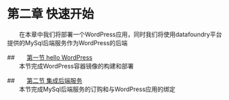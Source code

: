 # 第二章 快速开始
　　在本章中我们将部署一个WordPress应用，同时我们将使用datafoundry平台提供的MySql后端服务作为WordPress的后端   
  
##　　[第一节   hello WordPress](01_deploy.md)  
　　本节完成WordPress容器镜像的构建和部署 
    
##　　[第二节   集成后端服务](02_bind_backingservice.md)   
　　本节完成MySql后端服务的订购和与WordPress应用的绑定  
